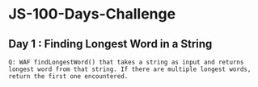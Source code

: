# JS-100-Days-Challenge

## Day 1 : Finding Longest Word in a String
```
Q: WAF findLongestWord() that takes a string as input and returns longest word from that string. If there are multiple longest words, return the first one encountered.
```